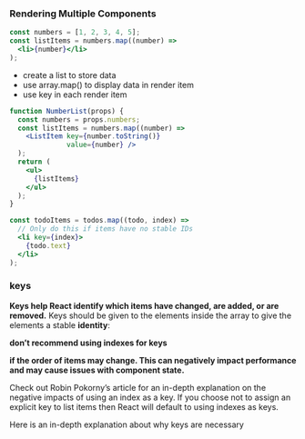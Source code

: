 ### Rendering Multiple Components 

```jsx
const numbers = [1, 2, 3, 4, 5];
const listItems = numbers.map((number) =>
  <li>{number}</li>
);
```

- create a list to store data
- use array.map() to display data in render item
- use key in each render item


```jsx
function NumberList(props) {
  const numbers = props.numbers;
  const listItems = numbers.map((number) =>
    <ListItem key={number.toString()}
              value={number} />
  );
  return (
    <ul>
      {listItems}
    </ul>
  );
}
```

```jsx
const todoItems = todos.map((todo, index) =>
  // Only do this if items have no stable IDs
  <li key={index}>
    {todo.text}
  </li>
);
```

### keys
**Keys help React identify which items have changed, are added, or are removed.** Keys should be given to the elements inside the array to give the elements a stable **identity**:

**don’t recommend using indexes for keys**

**if the order of items may change. This can negatively impact performance and may cause issues with component state.**

Check out Robin Pokorny’s article for an in-depth explanation on the negative impacts of using an index as a key. If you choose not to assign an explicit key to list items then React will default to using indexes as keys.

Here is an in-depth explanation about why keys are necessary 


